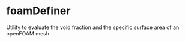 # foamDefiner
Utility to evaluate the void fraction and the specific surface area of an openFOAM mesh 
